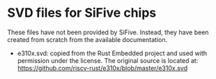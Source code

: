 # SVD files for SiFive chips

These files have not been provided by SiFive. Instead, they have been created
from scratch from the available documentation.

  * e310x.svd: copied from the Rust Embedded project and used with permission under
    the license. The original source is located at:
    https://github.com/riscv-rust/e310x/blob/master/e310x.svd
